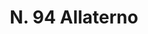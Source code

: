 ---
title: "N. 94 Allaterno"
permalink: "/edition/plant094/"
plant-name: "N. 94"
plant-number: "094"
plant-xml: "/assets/xml/plant094.xml"
plant-img1: "/assets/img/plant094_verso.jpg"
plant-img2: "/assets/img/plant094.jpg"
plant-title: "N. 94 Allaterno"
plant-taxon-link: "http://www.worldfloraonline.org/taxon/wfo-0000818074"
plant-taxon-content: "[Phyllirea [ma Phillyrea] variabilis Timb. var. media L.]"
layout: single-xml
---